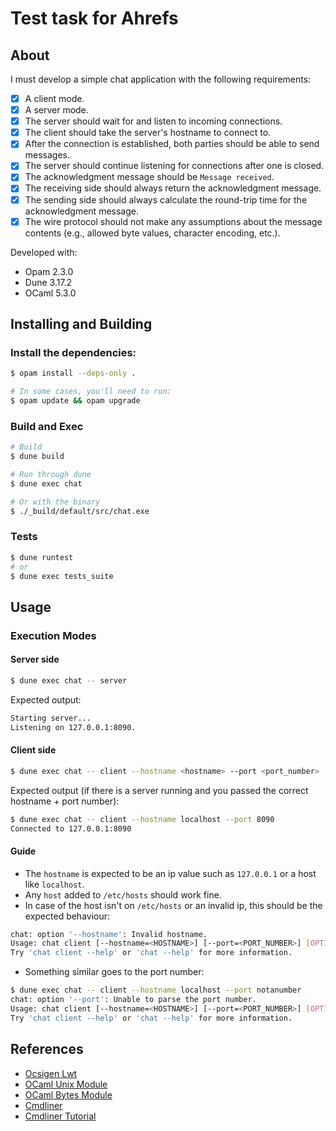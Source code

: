 # Test task for Ahrefs
## About 

I must develop a simple chat application with the following requirements:
- [x] A client mode.
- [x] A server mode.
- [x] The server should wait for and listen to incoming connections.
- [x] The client should take the server's hostname to connect to.
- [x] After the connection is established, both parties should be able to send messages.
- [x] The server should continue listening for connections after one is closed.
- [x] The acknowledgment message should be `Message received`.
- [x] The receiving side should always return the acknowledgment message.
- [x] The sending side should always calculate the round-trip time for the acknowledgment message.
- [x] The wire protocol should not make any assumptions about the message contents (e.g., allowed byte values, character encoding, etc.).

Developed with:
- Opam 2.3.0
- Dune 3.17.2
- OCaml 5.3.0

## Installing and Building

### Install the dependencies:
```bash
$ opam install --deps-only .

# In some cases, you'll need to run:
$ opam update && opam upgrade
```

### Build and Exec
```bash
# Build
$ dune build

# Run through dune
$ dune exec chat

# Or with the binary
$ ./_build/default/src/chat.exe
```

### Tests
```bash
$ dune runtest
# or
$ dune exec tests_suite
```

## Usage
### Execution Modes 

#### Server side 
```bash
$ dune exec chat -- server
```
Expected output:

```bash
Starting server...
Listening on 127.0.0.1:8090.
```

#### Client side 
```bash
$ dune exec chat -- client --hostname <hostname> --port <port_number>
```
Expected output (if there is a server running and you passed the correct hostname + port number):

```bash
$ dune exec chat -- client --hostname localhost --port 8090
Connected to 127.0.0.1:8090
```

#### Guide
* The `hostname` is expected to be an ip value such as `127.0.0.1` or a host like `localhost`.
* Any `host` added to `/etc/hosts` should work fine.
* In case of the host isn't on `/etc/hosts` or an invalid ip, this should be the expected behaviour:
```bash
chat: option '--hostname': Invalid hostname.
Usage: chat client [--hostname=<HOSTNAME>] [--port=<PORT_NUMBER>] [OPTION]…
Try 'chat client --help' or 'chat --help' for more information.
```
* Something similar goes to the port number:
```bash
$ dune exec chat -- client --hostname localhost --port notanumber
chat: option '--port': Unable to parse the port number.
Usage: chat client [--hostname=<HOSTNAME>] [--port=<PORT_NUMBER>] [OPTION]…
Try 'chat client --help' or 'chat --help' for more information.
```

## References 
- [Ocsigen Lwt](https://ocsigen.org/lwt/latest/manual/manual)
- [OCaml Unix Module](https://ocaml.org/manual/5.3/api/Unix.html)
- [OCaml Bytes Module](https://ocaml.org/manual/5.1/api/Bytes.html)
- [Cmdliner](https://github.com/dbuenzli/cmdliner)
- [Cmdliner Tutorial](https://erratique.ch/software/cmdliner/doc/tutorial.html)
